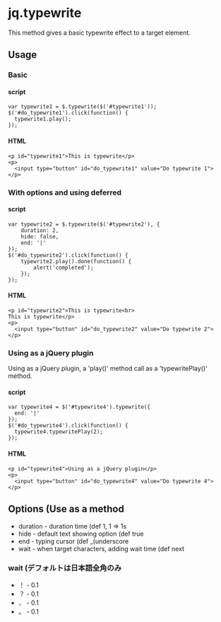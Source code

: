 # jq.typewrite

This method gives a basic typewrite effect to a target element.  

## Usage

### Basic

#### script

	var typewrite1 = $.typewrite($('#typewrite1'));
	$('#do_typewrite1').click(function() {
	  typewrite1.play();
	});

#### HTML

	<p id="typewrite1">This is typewrite</p>
	<p>
	  <input type="button" id="do_typewrite1" value="Do typewrite 1">
	</p>

### With options and using deferred

#### script

	var typewrite2 = $.typewrite($('#typewrite2'), {
		duration: 2,
		hide: false,
		end: '|'
	});
	$('#do_typewrite2').click(function() {
		typewrite2.play().done(function() {
			alert('completed');
		});
	});

#### HTML
	<p id="typewrite2">This is typewrite<br>
	This is typewrite</p>
	<p>
	  <input type="button" id="do_typewrite2" value="Do typewrite 2">
	</p>

### Using as a jQuery plugin

Using as a jQuery plugin, a 'play()' method call as a 'typewritePlay()' method.

#### script
	var typewrite4 = $('#typewrite4').typewrite({
	  end: '|'
	});
	$('#do_typewrite4').click(function() {
	  typewrite4.typewritePlay(2);
	});

#### HTML
	<p id="typewrite4">Using as a jQuery plugin</p>
	<p>
	  <input type="button" id="do_typewrite4" value="Do typewrite 4">
	</p>

## Options (Use as a method

* duration - duration time (def 1, 1 => 1s
* hide - default text showing option (def true
* end - typing cursor (def _(underscore
* wait - when target characters, adding wait time (def next

### wait (デフォルトは日本語全角のみ
* ！ - 0.1
* ？ - 0.1
* 、 - 0.1
* 。 - 0.1
